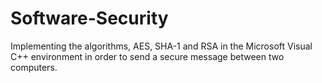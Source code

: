 # Software-Security
Implementing the algorithms, AES, SHA-1 and RSA in the Microsoft Visual C++ environment in order to send a secure message between two computers.
